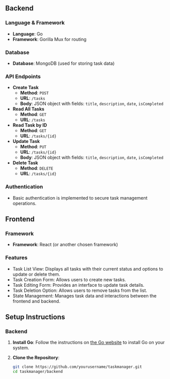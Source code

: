 ## Backend

### Language & Framework

- **Language**: Go
- **Framework**: Gorilla Mux for routing

### Database

- **Database**: MongoDB (used for storing task data)

### API Endpoints

- **Create Task**
  - **Method**: `POST`
  - **URL**: `/tasks`
  - **Body**: JSON object with fields: `title`, `description`, `date`, `isCompleted`
- **Read All Tasks**
  - **Method**: `GET`
  - **URL**: `/tasks`
- **Read Task by ID**
  - **Method**: `GET`
  - **URL**: `/tasks/{id}`
- **Update Task**
  - **Method**: `PUT`
  - **URL**: `/tasks/{id}`
  - **Body**: JSON object with fields: `title`, `description`, `date`, `isCompleted`
- **Delete Task**
  - **Method**: `DELETE`
  - **URL**: `/tasks/{id}`

### Authentication

- Basic authentication is implemented to secure task management operations.

## Frontend

### Framework

- **Framework**: React (or another chosen framework)

### Features

- Task List View: Displays all tasks with their current status and options to update or delete them.
- Task Creation Form: Allows users to create new tasks.
- Task Editing Form: Provides an interface to update task details.
- Task Deletion Option: Allows users to remove tasks from the list.
- State Management: Manages task data and interactions between the frontend and backend.

## Setup Instructions

### Backend

1. **Install Go**: Follow the instructions on [the Go website](https://golang.org/doc/install) to install Go on your system.

2. **Clone the Repository**:
   ```bash
   git clone https://github.com/yourusername/taskmanager.git
   cd taskmanager/backend
   ```
